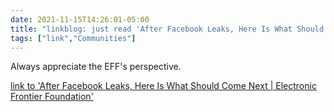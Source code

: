 ```yaml
---
date: 2021-11-15T14:26:01-05:00
title: "linkblog: just read 'After Facebook Leaks, Here Is What Should Come Next | Electronic Frontier Foundation'"
tags: ["link","Communities"]
---
```

Always appreciate the EFF's perspective.
 
[link to 'After Facebook Leaks, Here Is What Should Come Next | Electronic Frontier Foundation'](https://www.eff.org/deeplinks/2021/11/after-facebook-leaks-here-what-should-come-next)
